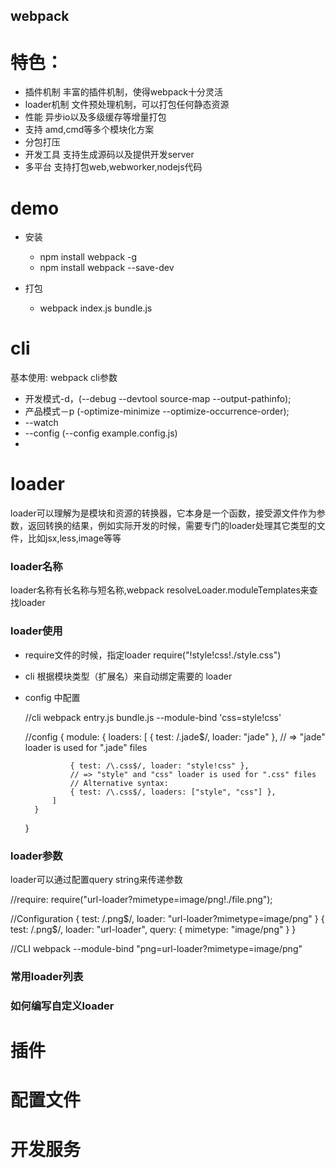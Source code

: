 webpack
---

# 特色：

- 插件机制  丰富的插件机制，使得webpack十分灵活
- loader机制 文件预处理机制，可以打包任何静态资源
- 性能 异步io以及多级缓存等增量打包
- 支持 amd,cmd等多个模块化方案
- 分包打压
- 开发工具 支持生成源码以及提供开发server
- 多平台 支持打包web,webworker,nodejs代码

# demo

- 安装 
    + npm install webpack -g
    + npm install webpack --save-dev

- 打包
    + webpack index.js bundle.js 

# cli
基本使用: 
    webpack <entry> <output>
cli参数
- 开发模式-d，(--debug --devtool source-map --output-pathinfo);
- 产品模式－p (-optimize-minimize --optimize-occurrence-order);
- --watch
- --config (--config example.config.js)
- 

# loader
loader可以理解为是模块和资源的转换器，它本身是一个函数，接受源文件作为参数，返回转换的结果，例如实际开发的时候，需要专门的loader处理其它类型的文件，比如jsx,less,image等等

### loader名称
loader名称有长名称与短名称,webpack resolveLoader.moduleTemplates来查找loader

### loader使用
- require文件的时候，指定loader
    require("!style!css!./style.css")
- cli 根据模块类型（扩展名）来自动绑定需要的 loader
- config 中配置

    //cli
    webpack entry.js bundle.js --module-bind 'css=style!css'

    //config
    {
        module: {
            loaders: [
                { test: /\.jade$/, loader: "jade" },
                // => "jade" loader is used for ".jade" files

                { test: /\.css$/, loader: "style!css" },
                // => "style" and "css" loader is used for ".css" files
                // Alternative syntax:
                { test: /\.css$/, loaders: ["style", "css"] },
            ]
        }
    }

### loader参数
loader可以通过配置query string来传递参数

//require:
require("url-loader?mimetype=image/png!./file.png");

//Configuration
{ test: /\.png$/, loader: "url-loader?mimetype=image/png" }
{
    test: /\.png$/,
    loader: "url-loader",
    query: { mimetype: "image/png" }
}

//CLI
webpack --module-bind "png=url-loader?mimetype=image/png"


### 常用loader列表

### 如何编写自定义loader

# 插件

# 配置文件



# 开发服务



